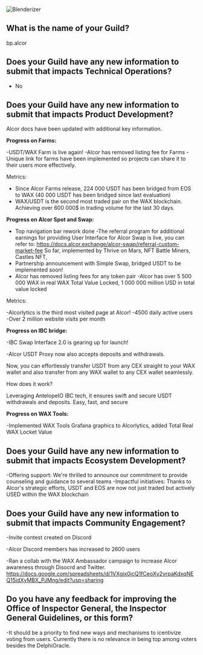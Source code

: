 ![Blenderizer](https://wax.alcor.exchange/_nuxt/img/alcorwhite.cb298e8.svg)

## What is the name of your Guild?

bp.alcor

## Does your Guild have any new information to submit that impacts Technical Operations?

- No

## Does your Guild have any new information to submit that impacts Product Development?

Alcor docs have been updated with additional key information.

**Progress on Farms:**

-USDT/WAX Farm is live again!
-Alcor has removed listing fee for Farms
-Unique link for farms have been implemented so projects can share it to their users more effectively. 

Metrics:

- Since Alcor Farms release, 224 000 USDT has been bridged from EOS to WAX (40 000 USDT has been bridged since last evaluation)
- WAX/USDT is the second most traded pair on the WAX blockchain. Achieving over 600 000$ in trading volume for the last 30 days. 

**Progress on Alcor Spot and Swap:**

- Top navigation bar rework done
-The referral program for additional earnings for providing User Interface for Alcor Swap is live, you can refer to: https://docs.alcor.exchange/alcor-swap/referral-custom-market-fee
So far, implemented by Thrive on Mars, NFT Battle Miners, Castles NFT, 
- Partnership announcement with Simple Swap, bridged USDT to be implemented soon!
- Alcor has removed listing fees for any token pair
-Alcor has over 5 500 000 WAX in real WAX Total Value Locked, 1 000 000 million USD in total value locked


Metrics: 

-Alcorlytics is the third most visited page at Alcor!
-4500 daily active users 
-Over 2 million website visits per month

**Progress on IBC bridge:**

-IBC Swap Interface 2.0 is gearing up for launch! 

-Alcor USDT Proxy now also accepts deposits and withdrawals. 

Now, you can effortlessly transfer USDT from any CEX straight to your WAX wallet and also transfer from any WAX wallet to any CEX wallet seamlessly. 

How does it work?

Leveraging AntelopeIO IBC tech, it ensures swift and secure USDT withdrawals and deposits. Easy, fast, and secure

**Progress on WAX Tools:**

-Implemented WAX Tools Grafana graphics to Alcorlytics, added Total Real WAX Locket Value


## Does your Guild have any new information to submit that impacts Ecosystem Development?

-Offering support: We're thrilled to announce our commitment to provide counseling and guidance to several teams
-Impactful initiatives: Thanks to Alcor's strategic efforts, USDT and EOS are now not just traded but actively USED within the WAX blockchain 


## Does your Guild have any new information to submit that impacts Community Engagement?
-Invite contest created on Discord

-Alcor Discord members has increased to 2600  users

-Ran a collab with the WAX Ambassador campaign to increase Alcor awareness through Disocrd and Twitter. https://docs.google.com/spreadsheets/d/1VXgix0jcQ1fCeoXy2vrpaKdxqNEQ15idXyMBX_PJMng/edit?usp=sharing

## Do you have any feedback for improving the Office of Inspector General, the Inspector General Guidelines, or this form?

-It should be a priority to find new ways and mechanisms to icentivize voting from users. Currently there is no relevance in being top among voters besides the DelphiOracle. 
